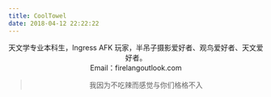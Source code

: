 ```yaml
---
title: CoolTowel
date: 2018-04-12 22:22:22
---
```

<center>天文学专业本科生，Ingress AFK 玩家，半吊子摄影爱好者、观鸟爱好者、天文爱好者。<center>

<center>Email：firelang<i class="fa fa-hashtag" aria-hidden="true"></i>outlook.com<center>

<blockquote class="blockquote-center">我因为不吃辣而感觉与你们格格不入</blockquote>
